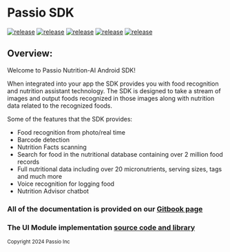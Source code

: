# Passio SDK

[![release](https://img.shields.io/badge/release-v3.2.4-brightgreen)](https://github.com/Passiolife/Passio-Nutrition-AI-Android-SDK-Distribution/releases/tag/v3.2.4)    [![release](https://img.shields.io/badge/platform-Android-lightgray)]() [![release](https://img.shields.io/badge/minimum--suported--version-26-lightgray)](https://developer.android.com/about/versions/oreo)  [![release](https://img.shields.io/badge/Kotlin-v1.6.10-informational)](https://github.com/JetBrains/kotlin/releases/tag/v1.6.10) [![release](https://img.shields.io/badge/codelab-Get_started-important)](https://musing-gates-4e7160.netlify.app/#0)

## Overview:

Welcome to Passio Nutrition-AI Android SDK!

When integrated into your app the SDK provides you with food recognition and nutrition assistant technology. The SDK is designed to take a stream of images and output foods recognized in those images along with nutrition data related to the recognized foods.

Some of the features that the SDK provides:
- Food recognition from photo/real time
- Barcode detection
- Nutrition Facts scanning
- Search for food in the nutritional database containing over 2 million food records
- Full nutritional data including over 20 micronutrients, serving sizes, tags and much more
- Voice recognition for logging food
- Nutrition Advisor chatbot


### All of the documentation is provided on our [Gitbook page](https://passio.gitbook.io/nutrition-ai/guides/nutrition-ai-sdk)

### The UI Module implementation [source code and library](https://github.com/Passiolife/Passio-Nutrition-AI-Android-UI-Module)

<sup>Copyright 2024 Passio Inc</sup>
